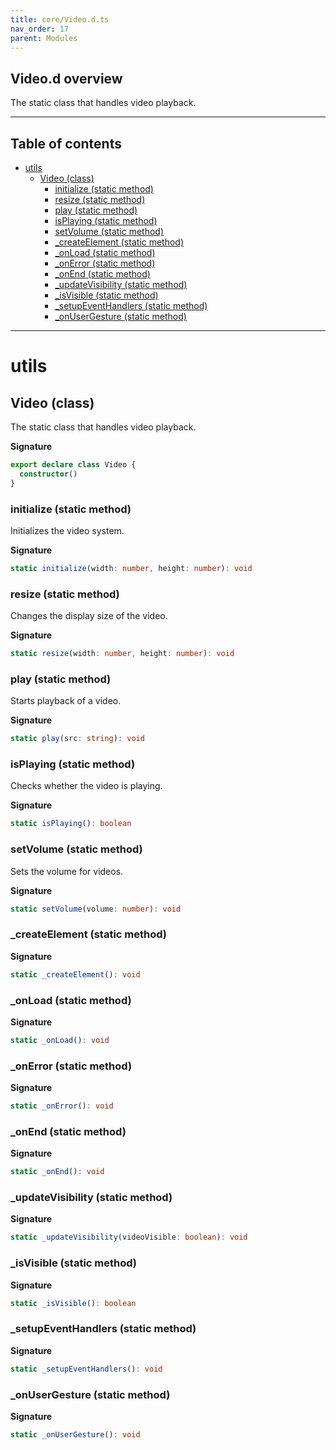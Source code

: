 ```yaml
---
title: core/Video.d.ts
nav_order: 17
parent: Modules
---
```


## Video.d overview

The static class that handles video playback.

---

<h2 class="text-delta">Table of contents</h2>

- [utils](#utils)
  - [Video (class)](#video-class)
    - [initialize (static method)](#initialize-static-method)
    - [resize (static method)](#resize-static-method)
    - [play (static method)](#play-static-method)
    - [isPlaying (static method)](#isplaying-static-method)
    - [setVolume (static method)](#setvolume-static-method)
    - [\_createElement (static method)](#_createelement-static-method)
    - [\_onLoad (static method)](#_onload-static-method)
    - [\_onError (static method)](#_onerror-static-method)
    - [\_onEnd (static method)](#_onend-static-method)
    - [\_updateVisibility (static method)](#_updatevisibility-static-method)
    - [\_isVisible (static method)](#_isvisible-static-method)
    - [\_setupEventHandlers (static method)](#_setupeventhandlers-static-method)
    - [\_onUserGesture (static method)](#_onusergesture-static-method)

---

# utils

## Video (class)

The static class that handles video playback.

**Signature**

```ts
export declare class Video {
  constructor()
}
```

### initialize (static method)

Initializes the video system.

**Signature**

```ts
static initialize(width: number, height: number): void
```

### resize (static method)

Changes the display size of the video.

**Signature**

```ts
static resize(width: number, height: number): void
```

### play (static method)

Starts playback of a video.

**Signature**

```ts
static play(src: string): void
```

### isPlaying (static method)

Checks whether the video is playing.

**Signature**

```ts
static isPlaying(): boolean
```

### setVolume (static method)

Sets the volume for videos.

**Signature**

```ts
static setVolume(volume: number): void
```

### \_createElement (static method)

**Signature**

```ts
static _createElement(): void
```

### \_onLoad (static method)

**Signature**

```ts
static _onLoad(): void
```

### \_onError (static method)

**Signature**

```ts
static _onError(): void
```

### \_onEnd (static method)

**Signature**

```ts
static _onEnd(): void
```

### \_updateVisibility (static method)

**Signature**

```ts
static _updateVisibility(videoVisible: boolean): void
```

### \_isVisible (static method)

**Signature**

```ts
static _isVisible(): boolean
```

### \_setupEventHandlers (static method)

**Signature**

```ts
static _setupEventHandlers(): void
```

### \_onUserGesture (static method)

**Signature**

```ts
static _onUserGesture(): void
```
